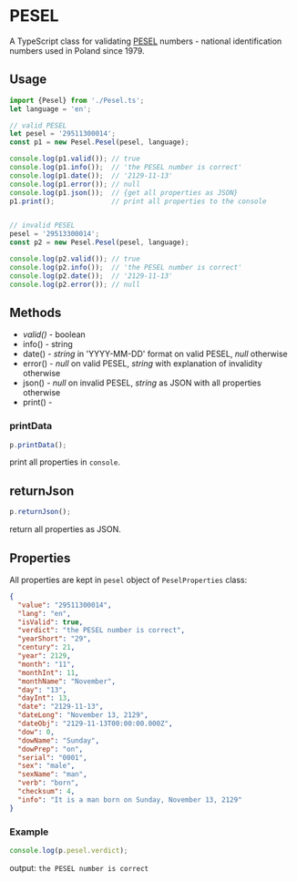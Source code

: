 # PESEL

A TypeScript class for validating [PESEL](https://en.wikipedia.org/wiki/PESEL) numbers - national identification numbers used in Poland since 1979.

## Usage

```typescript
import {Pesel} from './Pesel.ts';
let language = 'en';

// valid PESEL
let pesel = '29511300014';
const p1 = new Pesel.Pesel(pesel, language);

console.log(p1.valid()); // true
console.log(p1.info());  // 'the PESEL number is correct'
console.log(p1.date());  // '2129-11-13'
console.log(p1.error()); // null
console.log(p1.json());  // {get all properties as JSON}
p1.print();              // print all properties to the console


// invalid PESEL
pesel = '29513300014';
const p2 = new Pesel.Pesel(pesel, language);

console.log(p2.valid()); // true
console.log(p2.info());  // 'the PESEL number is correct'
console.log(p2.date());  // '2129-11-13'
console.log(p2.error()); // null
```

## Methods

- *valid()* - boolean
- info() - string
- date() - _string_ in 'YYYY-MM-DD' format on valid PESEL, _null_ otherwise
- error() - _null_ on valid PESEL, _string_ with explanation of invalidity otherwise
- json() - _null_ on invalid PESEL, _string_ as JSON with all properties otherwise
- print() - 

### printData

```typescript
p.printData();
```
print all properties in `console`.

## returnJson

```typescript
p.returnJson();
```

return all properties as JSON.

## Properties

All properties are kept in `pesel` object of `PeselProperties` class:

```json
{
  "value": "29511300014",
  "lang": "en",
  "isValid": true,
  "verdict": "the PESEL number is correct",
  "yearShort": "29",
  "century": 21,
  "year": 2129,
  "month": "11",
  "monthInt": 11,
  "monthName": "November",
  "day": "13",
  "dayInt": 13,
  "date": "2129-11-13",
  "dateLong": "November 13, 2129",
  "dateObj": "2129-11-13T00:00:00.000Z",
  "dow": 0,
  "dowName": "Sunday",
  "dowPrep": "on",
  "serial": "0001",
  "sex": "male",
  "sexName": "man",
  "verb": "born",
  "checksum": 4,
  "info": "It is a man born on Sunday, November 13, 2129"
}
```

### Example

```typescript
console.log(p.pesel.verdict);
```

output: `the PESEL number is correct`
